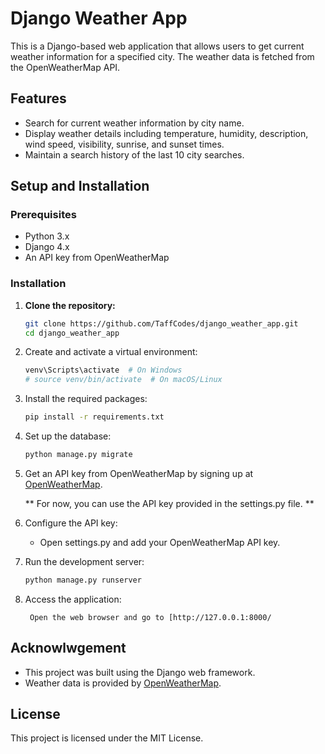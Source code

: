 
# Django Weather App

This is a Django-based web application that allows users to get current weather information for a specified city. The weather data is fetched from the OpenWeatherMap API.

## Features

- Search for current weather information by city name.
- Display weather details including temperature, humidity, description, wind speed, visibility, sunrise, and sunset times.
- Maintain a search history of the last 10 city searches.

## Setup and Installation

### Prerequisites

- Python 3.x
- Django 4.x
- An API key from OpenWeatherMap

### Installation

1. **Clone the repository:**

   ```sh
   git clone https://github.com/TaffCodes/django_weather_app.git
   cd django_weather_app
   ```

2. Create and activate a virtual environment:
    ```python -m venv venv
    venv\Scripts\activate  # On Windows
    # source venv/bin/activate  # On macOS/Linux
    ```

3. Install the required packages:

    ```sh
    pip install -r requirements.txt
    ```
4. Set up the database:

    ```sh
    python manage.py migrate
    ```
5. Get an API key from OpenWeatherMap by signing up at [OpenWeatherMap](https://home.openweathermap.org/users/sign_up).

    ** For now, you can use the API key provided in the settings.py file. **

6. Configure the API key:
    - Open settings.py and add your OpenWeatherMap API key.

7. Run the development server:

    ```sh
    python manage.py runserver
    ```
8. Access the application:
    
        Open the web browser and go to [http://127.0.0.1:8000/

## Acknowlwgement

- This project was built using the Django web framework.
- Weather data is provided by [OpenWeatherMap](https://www.github.com/openweathermap).

## License

This project is licensed under the MIT License.
